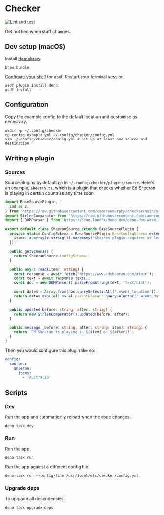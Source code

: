 # Checker

[![Lint and test](https://github.com/cameronmurphy/checker/actions/workflows/lint-and-test.yml/badge.svg)](https://github.com/cameronmurphy/checker/actions/workflows/lint-and-test.yml)

Get notified when stuff changes.

## Dev setup (macOS)

Install [Homebrew](https://brew.sh).

```shell
brew bundle
```

[Configure your shell](https://asdf-vm.com/guide/getting-started.html#_3-install-asdf) for asdf. Restart your terminal
session.

```shell
asdf plugin install deno
asdf install
```

## Configuration

Copy the example config to the default location and customise as necessary.

```shell
mkdir -p ~/.config/checker
cp config.example.yml ~/.config/checker/config.yml
vim ~/.config/checker/config.yml # Set up at least one source and destination
```

## Writing a plugin

### Sources

Source plugins by default go in `~/.config/checker/plugins/source`. Here's an example, `sheeran.ts`, which is a plugin
that checks whether Ed Sheeran is playing in certain countries any time soon.

```typescript
import BaseSourcePlugin, {
  zod as z,
} from 'https://raw.githubusercontent.com/cameronmurphy/checker/main/src/plugins/source/base.ts';
import StrlenComparator from 'https://raw.githubusercontent.com/cameronmurphy/checker/main/src/comparator/strlen.ts';
import { DOMParser } from 'https://deno.land/x/deno_dom/deno-dom-wasm.ts';

export default class SheeranSource extends BaseSourcePlugin {
  private static ConfigSchema = BaseSourcePlugin.BaseConfigSchema.extend({
    items: z.array(z.string()).nonempty('Sheeran plugin requires at least one country name'),
  });

  public getSchema() {
    return SheeranSource.ConfigSchema;
  }

  public async read(item?: string) {
    const response = await fetch('https://www.edsheeran.com/#tour');
    const text = await response.text();
    const doc = new DOMParser().parseFromString(text, 'text/html');

    const dates = Array.from(doc.querySelectorAll('.event_location')).filter((el) => el.textContent?.includes(item));
    return dates.map((el) => el.parentElement.querySelector('.event_date').textContent?.trim()).join(', ');
  }

  public updated(before: string, after: string) {
    return new StrlenComparator().updated(before, after);
  }

  public message(_before: string, after: string, item?: string) {
    return `Ed Sheeran is playing in ${item} on ${after}!`;
  }
}
```

Then you would configure this plugin like so:

```yaml
config:
  sources:
    sheeran:
      items:
        - 'Australia'
```

## Scripts

### Dev

Run the app and automatically reload when the code changes.

```shell
deno task dev
```

### Run

Run the app.

```shell
deno task run
```

Run the app against a different config file.

```shell
deno task run --config-file /usr/local/etc/checker/config.yml
```

### Upgrade deps

To upgrade all dependencies:

```shell
deno task upgrade-deps
```

